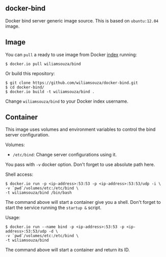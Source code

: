 docker-bind
------------

Docker bind server generic image source. This is based on `ubuntu:12.04` image.

Image
-----

You can `pull` a ready to use image from Docker
[index](https://index.docker.io/u/wiliamsouza/) running:

```
$ docker.io pull wiliamsouza/bind
```

Or build this repository:

```
$ git clone https://github.com/wiliamsouza/docker-bind.git
$ cd docker-bind/
$ docker.io build -t wiliamsouza/bind .
```

Change `wiliamsouza/bind` to your Docker index username.

Container
---------

This image uses volumes and environment variables to control the bind server
configuration.

Volumes:

* `/etc/bind`: Change server configurations using it.

You pass with `-v` docker option. Don't forget to use absolute path here.

Shell access:

```
$ docker.io run -p <ip-address>:53:53 -p <ip-address>:53:53/udp -i \
-v `pwd`/volumes/etc:/etc/bind \
-t wiliamsouza/bind /bin/bash
```

The command above will start a container give you a shell. Don't
forget to start the service running the `startup &` script.

Usage:

```
$ docker.io run --name bind -p <ip-address>:53:53 -p <ip-address>:53:53/udp -d \
-v `pwd`/volumes/etc:/etc/bind \
-t wiliamsouza/bind
```

The command above will start a container and return its ID.
